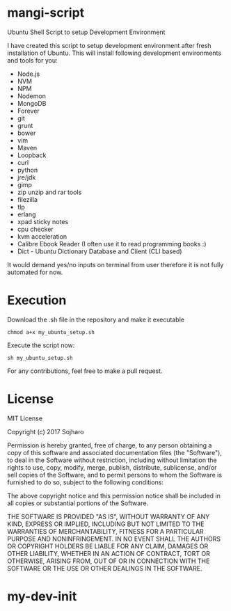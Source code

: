 # mangi-script
Ubuntu Shell Script to setup Development Environment

I have created this script to setup development environment after fresh installation of Ubuntu. This will install following development environments and tools for you:

- Node.js
- NVM
- NPM
- Nodemon
- MongoDB
- Forever
- git
- grunt
- bower
- vim
- Maven
- Loopback
- curl
- python
- jre/jdk
- gimp
- zip unzip and rar tools
- filezilla
- tlp
- erlang
- xpad sticky notes
- cpu checker
- kvm acceleration
- Calibre Ebook Reader (I often use it to read programming books :)
- Dict - Ubuntu Dictionary Database and Client (CLI based)

It would demand yes/no inputs on terminal from user therefore it is not fully automated for now.

# Execution

Download the .sh file in the repository and make it executable

`chmod a+x my_ubuntu_setup.sh`

Execute the script now:

`sh my_ubuntu_setup.sh`

For any contributions, feel free to make a pull request.

# License

MIT License

Copyright (c) 2017 Sojharo

Permission is hereby granted, free of charge, to any person obtaining a copy
of this software and associated documentation files (the "Software"), to deal
in the Software without restriction, including without limitation the rights
to use, copy, modify, merge, publish, distribute, sublicense, and/or sell
copies of the Software, and to permit persons to whom the Software is
furnished to do so, subject to the following conditions:

The above copyright notice and this permission notice shall be included in all
copies or substantial portions of the Software.

THE SOFTWARE IS PROVIDED "AS IS", WITHOUT WARRANTY OF ANY KIND, EXPRESS OR
IMPLIED, INCLUDING BUT NOT LIMITED TO THE WARRANTIES OF MERCHANTABILITY,
FITNESS FOR A PARTICULAR PURPOSE AND NONINFRINGEMENT. IN NO EVENT SHALL THE
AUTHORS OR COPYRIGHT HOLDERS BE LIABLE FOR ANY CLAIM, DAMAGES OR OTHER
LIABILITY, WHETHER IN AN ACTION OF CONTRACT, TORT OR OTHERWISE, ARISING FROM,
OUT OF OR IN CONNECTION WITH THE SOFTWARE OR THE USE OR OTHER DEALINGS IN THE
SOFTWARE.
# my-dev-init
